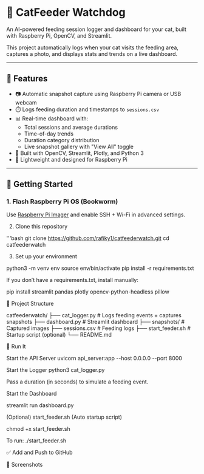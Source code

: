 # 🐾 CatFeeder Watchdog

An AI-powered feeding session logger and dashboard for your cat, built with Raspberry Pi, OpenCV, and Streamlit.

This project automatically logs when your cat visits the feeding area, captures a photo, and displays stats and trends on a live dashboard.

---

## 📸 Features

- 📷 Automatic snapshot capture using Raspberry Pi camera or USB webcam
- ⏱️ Logs feeding duration and timestamps to `sessions.csv`
- 📊 Real-time dashboard with:
  - Total sessions and average durations
  - Time-of-day trends
  - Duration category distribution
  - Live snapshot gallery with "View All" toggle
- 🧠 Built with OpenCV, Streamlit, Plotly, and Python 3
- 🐍 Lightweight and designed for Raspberry Pi

---

## 🚀 Getting Started

### 1. Flash Raspberry Pi OS (Bookworm)
Use [Raspberry Pi Imager](https://www.raspberrypi.com/software/) and enable SSH + Wi-Fi in advanced settings.

2. Clone this repository

'''bash
git clone https://github.com/rafiky1/catfeederwatch.git
cd catfeederwatch

3. Set up your environment

python3 -m venv env
source env/bin/activate
pip install -r requirements.txt

If you don’t have a requirements.txt, install manually:

pip install streamlit pandas plotly opencv-python-headless pillow

📂 Project Structure

catfeederwatch/
├── cat_logger.py         # Logs feeding events + captures snapshots
├── dashboard.py          # Streamlit dashboard
├── snapshots/            # Captured images
├── sessions.csv          # Feeding logs
├── start_feeder.sh       # Startup script (optional)
└── README.md

🧪 Run It

Start the API Server
uvicorn api_server:app --host 0.0.0.0 --port 8000

Start the Logger
python3 cat_logger.py

Pass a duration (in seconds) to simulate a feeding event.

Start the Dashboard

streamlit run dashboard.py

(Optional) start_feeder.sh (Auto startup script)

chmod +x start_feeder.sh

To run: ./start_feeder.sh


✅ Add and Push to GitHub

📸 Screenshots



